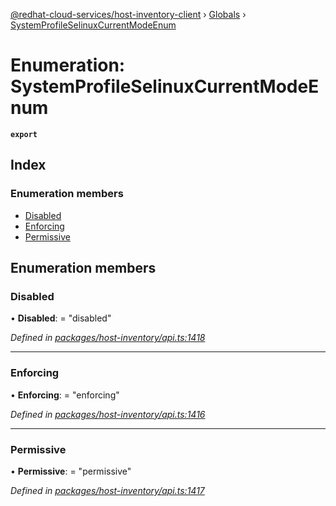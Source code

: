 [@redhat-cloud-services/host-inventory-client](../README.md) › [Globals](../globals.md) › [SystemProfileSelinuxCurrentModeEnum](systemprofileselinuxcurrentmodeenum.md)

# Enumeration: SystemProfileSelinuxCurrentModeEnum

**`export`** 

## Index

### Enumeration members

* [Disabled](systemprofileselinuxcurrentmodeenum.md#disabled)
* [Enforcing](systemprofileselinuxcurrentmodeenum.md#enforcing)
* [Permissive](systemprofileselinuxcurrentmodeenum.md#permissive)

## Enumeration members

###  Disabled

• **Disabled**: = "disabled"

*Defined in [packages/host-inventory/api.ts:1418](https://github.com/RedHatInsights/javascript-clients/blob/master/packages/host-inventory/api.ts#L1418)*

___

###  Enforcing

• **Enforcing**: = "enforcing"

*Defined in [packages/host-inventory/api.ts:1416](https://github.com/RedHatInsights/javascript-clients/blob/master/packages/host-inventory/api.ts#L1416)*

___

###  Permissive

• **Permissive**: = "permissive"

*Defined in [packages/host-inventory/api.ts:1417](https://github.com/RedHatInsights/javascript-clients/blob/master/packages/host-inventory/api.ts#L1417)*
